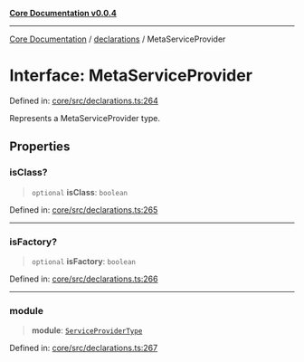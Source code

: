 [**Core Documentation v0.0.4**](../../README.md)

***

[Core Documentation](../../modules.md) / [declarations](../README.md) / MetaServiceProvider

# Interface: MetaServiceProvider

Defined in: [core/src/declarations.ts:264](https://github.com/stonemjs/core/blob/d2167ff53d508d3a75c05f0cf962180518d3e061/src/declarations.ts#L264)

Represents a MetaServiceProvider type.

## Properties

### isClass?

> `optional` **isClass**: `boolean`

Defined in: [core/src/declarations.ts:265](https://github.com/stonemjs/core/blob/d2167ff53d508d3a75c05f0cf962180518d3e061/src/declarations.ts#L265)

***

### isFactory?

> `optional` **isFactory**: `boolean`

Defined in: [core/src/declarations.ts:266](https://github.com/stonemjs/core/blob/d2167ff53d508d3a75c05f0cf962180518d3e061/src/declarations.ts#L266)

***

### module

> **module**: [`ServiceProviderType`](../type-aliases/ServiceProviderType.md)

Defined in: [core/src/declarations.ts:267](https://github.com/stonemjs/core/blob/d2167ff53d508d3a75c05f0cf962180518d3e061/src/declarations.ts#L267)
